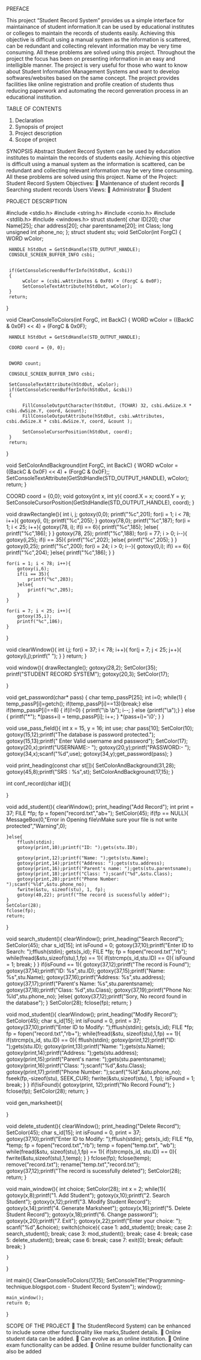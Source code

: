 
PREFACE

This project “Student Record System” provides us a simple
interface for maintainance of student information.It can be used by educational
institutes or colleges to maintain the records of students easily. Achieving this
objective is difficult using a manual system as the information is scattered, can be
redundant and collecting relevant information may be very time consuming. All these
problems are solved using this project.
Throughout the project the focus has been on presenting information in an easy and
intelligible manner. The project is very useful for those who want to know about
Student Information Management Systems and want to develop softwares/websites
based on the same concept.
The project provides facilities like online registration and profile creation of students
thus reducing paperwork and automating the record genreration process in an
educational institution.

TABLE OF CONTENTS
1. Declaration
2. Synopsis of project
3. Project description
4. Scope of project

SYNOPSIS
Abstract
Student Record System can be used by education institutes to
maintain the records of students easily. Achieving this objective is difficult using a
manual system as the information is scattered, can be redundant and collecting
relevant information may be very time consuming. All these problems are solved
using this project.
Name of the Project: Student Record System
Objectives:
 Maintenance of student records
 Searching student records
Users Views:
 Administrator
 Student

PROJECT DESCRIPTION

#include <stdio.h>
#include <string.h>
#include <conio.h>
#include <stdlib.h>
#include <windows.h>
struct student{
    char ID[20];
    char Name[25];
    char address[20];
    char parentsname[20];
    int Class;
    long unsigned int phone_no;
};
struct student stu;
void SetColor(int ForgC)
{
     WORD wColor;
     
     HANDLE hStdOut = GetStdHandle(STD_OUTPUT_HANDLE);
     CONSOLE_SCREEN_BUFFER_INFO csbi;

     
     if(GetConsoleScreenBufferInfo(hStdOut, &csbi))
     {
          wColor = (csbi.wAttributes & 0xF0) + (ForgC & 0x0F);
          SetConsoleTextAttribute(hStdOut, wColor);
     }
     return;
}

void ClearConsoleToColors(int ForgC, int BackC)
{
     WORD wColor = ((BackC & 0x0F) << 4) + (ForgC & 0x0F);
     
     HANDLE hStdOut = GetStdHandle(STD_OUTPUT_HANDLE);
     
     COORD coord = {0, 0};
    

     DWORD count;
     
     CONSOLE_SCREEN_BUFFER_INFO csbi;
     
     SetConsoleTextAttribute(hStdOut, wColor);
     if(GetConsoleScreenBufferInfo(hStdOut, &csbi))
     {
          
          FillConsoleOutputCharacter(hStdOut, (TCHAR) 32, csbi.dwSize.X * csbi.dwSize.Y, coord, &count);
          FillConsoleOutputAttribute(hStdOut, csbi.wAttributes, csbi.dwSize.X * csbi.dwSize.Y, coord, &count );
          
          SetConsoleCursorPosition(hStdOut, coord);
     }
     return;
}

void SetColorAndBackground(int ForgC, int BackC)
{
     WORD wColor = ((BackC & 0x0F) << 4) + (ForgC & 0x0F);;
     SetConsoleTextAttribute(GetStdHandle(STD_OUTPUT_HANDLE), wColor);
     return;
}

COORD coord = {0,0}; 
void gotoxy(int x, int y){
    coord.X = x; coord.Y = y; 
    SetConsoleCursorPosition(GetStdHandle(STD_OUTPUT_HANDLE), coord);
}

void drawRectangle(){
    int i, j;
    gotoxy(0,0);
    printf("%c",201);
    for(i = 1; i < 78; i++){
        gotoxy(i, 0);
        printf("%c",205);
    }
    gotoxy(78,0);
    printf("%c",187);
    for(i = 1; i < 25; i++){
        gotoxy(78, i);
        if(i == 6){
            printf("%c",185);
        }else{
            printf("%c",186);
        }
    }
    gotoxy(78, 25);
    printf("%c",188);
    for(i = 77; i > 0; i--){
        gotoxy(i,25);
        if(i == 35){
            printf("%c",202);
        }else{
            printf("%c",205);
        }
    }
    gotoxy(0,25);
    printf("%c",200);
    for(i = 24; i > 0; i--){
        gotoxy(0,i);
        if(i == 6){
            printf("%c",204);
        }else{
            printf("%c",186);
        }
    }

    for(i = 1; i < 78; i++){
        gotoxy(i,6);
        if(i == 35){
            printf("%c",203);
        }else{
            printf("%c",205);
        }
    }

    for(i = 7; i < 25; i++){
        gotoxy(35,i);
        printf("%c",186);
    }

}

void clearWindow(){
    int i,j;
    for(i = 37; i < 78; i++){
        for(j = 7; j < 25; j++){
            gotoxy(i,j);printf(" ");
        }
    }
    return;
}

void window(){
    drawRectangle();
    gotoxy(28,2);
    SetColor(35);
    printf("STUDENT RECORD SYSTEM");
    gotoxy(20,3);
    SetColor(17);

}

void get_password(char* pass)
{
    char temp_passP[25];
    int i=0;
     while(1)
    {
            temp_passP[i]=getch();
            if(temp_passP[i]==13){break;}
            else if(temp_passP[i]==8)
            {
                if(i!=0) {
                printf("\b \b");
                i--;
                } else {printf("\a");}
            }
            else
            {
                printf("*");
                *(pass+i) = temp_passP[i];
                i++;
            }
             *(pass+i)='\0';
     }
}

void use_pass_field(){
    int x = 15, y = 16;
    int use;
    char pass[10];
    SetColor(10);
    gotoxy(15,12);printf("The database is password protected.");
    gotoxy(15,13);printf(" Enter Valid username and password");
    SetColor(17);
    gotoxy(20,x);printf("USERNAME:- ");
    gotoxy(20,y);printf("PASSWORD:- ");
    gotoxy(34,x);scanf("%d",use);
    gotoxy(34,y);get_password(pass);
}

void print_heading(const char st[]){
    SetColorAndBackground(31,28);
    gotoxy(45,8);printf("SRS : %s",st);
    SetColorAndBackground(17,15);
}

int conf_record(char id[]){
   
}

void add_student(){
    clearWindow();
    print_heading("Add Record");
    int print = 37;
    FILE *fp;
    fp = fopen("record.txt","ab+");
    SetColor(45);
    if(fp == NULL){
        MessageBox(0,"Error in Opening file\nMake sure your file is not write protected","Warning",0);

    }else{
        fflush(stdin);
        gotoxy(print,10);printf("ID: ");gets(stu.ID);
        
        gotoxy(print,12);printf("Name: ");gets(stu.Name);
        gotoxy(print,14);printf("Address: ");gets(stu.address);
        gotoxy(print,16);printf("Parent's name: ");gets(stu.parentsname);
        gotoxy(print,18);printf("Class: ");scanf("%d",&stu.Class);
        gotoxy(print,20);printf("Phone Number: ");scanf("%ld",&stu.phone_no);
        fwrite(&stu, sizeof(stu), 1, fp);
        gotoxy(40,22); printf("The record is sucessfully added");
    }
    SetColor(28);
    fclose(fp);
    return;
}

void search_student(){
    clearWindow();
    print_heading("Search Record");
    SetColor(45);
    char s_id[15];
    int isFound = 0;
    gotoxy(37,10);printf("Enter ID to Search: ");fflush(stdin);
    gets(s_id);
    FILE *fp;
    fp = fopen("record.txt","rb");
    while(fread(&stu,sizeof(stu),1,fp) == 1){
        if(strcmp(s_id,stu.ID) == 0){
            isFound = 1;
            break;
        }
    }
    if(isFound == 1){
        gotoxy(37,12);printf("The record is Found");
        gotoxy(37,14);printf("ID: %s",stu.ID);
        gotoxy(37,15);printf("Name: %s",stu.Name);
        gotoxy(37,16);printf("Address: %s",stu.address);
        gotoxy(37,17);printf("Parent's Name: %s",stu.parentsname);
        gotoxy(37,18);printf("Class: %d",stu.Class);
        gotoxy(37,19);printf("Phone No: %ld",stu.phone_no);
    }else{
        gotoxy(37,12);printf("Sory, No record found in the database");
    }
    SetColor(28);
    fclose(fp);
    return;
}

void mod_student(){
    clearWindow();
    print_heading("Modify Record");
    SetColor(45);
    char s_id[15];
    int isFound = 0, print = 37;
    gotoxy(37,10);printf("Enter ID to Modify: ");fflush(stdin);
    gets(s_id);
    FILE *fp;
    fp = fopen("record.txt","rb+");
    while(fread(&stu, sizeof(stu),1,fp) == 1){
        if(strcmp(s_id, stu.ID) == 0){
            fflush(stdin);
            gotoxy(print,12);printf("ID: ");gets(stu.ID);
            gotoxy(print,13);printf("Name: ");gets(stu.Name);
            gotoxy(print,14);printf("Address: ");gets(stu.address);
            gotoxy(print,15);printf("Parent's name: ");gets(stu.parentsname);
            gotoxy(print,16);printf("Class: ");scanf("%d",&stu.Class);
            gotoxy(print,17);printf("Phone Number: ");scanf("%ld",&stu.phone_no);
            fseek(fp,-sizeof(stu), SEEK_CUR);
            fwrite(&stu,sizeof(stu), 1, fp);
            isFound = 1;
            break;
        }
    }
    if(!isFound){
        gotoxy(print, 12);printf("No Record Found");
    }
    fclose(fp);
    SetColor(28);
    return;
}

void gen_marksheet(){
    
}

void delete_student(){
    clearWindow();
    print_heading("Delete Record");
    SetColor(45);
    char s_id[15];
    int isFound = 0, print = 37;
    gotoxy(37,10);printf("Enter ID to Modify: ");fflush(stdin);
    gets(s_id);
    FILE *fp, *temp;
    fp = fopen("record.txt","rb");
    temp = fopen("temp.txt", "wb");
    while(fread(&stu, sizeof(stu),1,fp) == 1){
        if(strcmp(s_id, stu.ID) == 0){
            fwrite(&stu,sizeof(stu),1,temp);
        }
    }
    fclose(fp);
    fclose(temp);
    remove("record.txt");
    rename("temp.txt","record.txt");
    gotoxy(37,12);printf("The record is sucessfully deleted");
    SetColor(28);
    return;
}

void main_window(){
    int choice;
    SetColor(28);
    int x = 2;
    while(1){
        gotoxy(x,8);printf("1. Add Student");
        gotoxy(x,10);printf("2. Search Student");
        gotoxy(x,12);printf("3. Modify Student Record");
        gotoxy(x,14);printf("4. Generate Marksheet");
        gotoxy(x,16);printf("5. Delete Student Record");
        gotoxy(x,18);printf("6. Change password");
        gotoxy(x,20);printf("7. Exit");
        gotoxy(x,22);printf("Enter your choice: ");
        scanf("%d",&choice);
        switch(choice){
            case 1:
                add_student();
                break;
            case 2:
                search_student();
                break;
            case 3:
                mod_student();
                break;
            case 4:
                break;
            case 5:
                delete_student();
                break;
            case 6:
                break;
            case 7:
                exit(0);
                break;
            default:
                break;
        }

    }

}

int main(){
    ClearConsoleToColors(17,15);
    SetConsoleTitle("Programming-technique.blogspot.com - Student Record System");
    window();
   
    main_window();
    return 0;
}

SCOPE OF THE PROJECT
 The StudentRecord System) can be enhanced to
include some other functionality like marks,Student details.
 Online student data can be added.
 Can evolve as an online institution.
 Online exam functionality can be added.
 Online resume builder functionality can also be added
